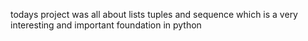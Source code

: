 todays project was all about lists tuples and sequence which is a very interesting and important foundation in python
